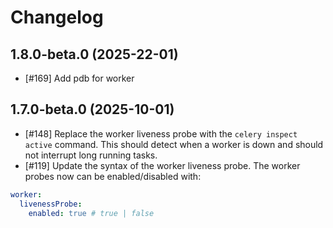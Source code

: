 # Changelog

## 1.8.0-beta.0 (2025-22-01)
- [#169] Add pdb for worker

## 1.7.0-beta.0 (2025-10-01)

- [#148] Replace the worker liveness probe with the `celery inspect active` command. This should detect when a worker is down and should not interrupt long running tasks.
- [#119] Update the syntax of the worker liveness probe. The worker probes now can be enabled/disabled with:

```yaml
worker:
  livenessProbe:
    enabled: true # true | false
```